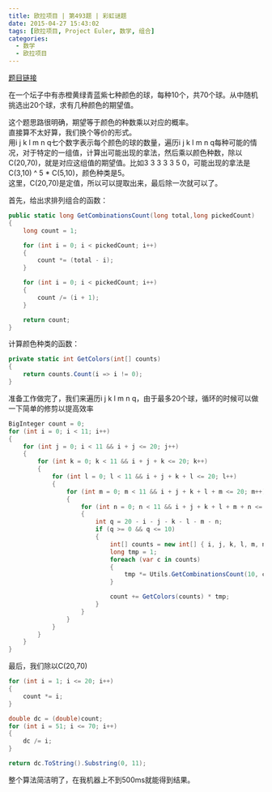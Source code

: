 ```yaml
---
title: 欧拉项目 | 第493题 | 彩虹谜题
date: 2015-04-27 15:43:02
tags: [欧拉项目, Project Euler, 数学, 组合]
categories:
  - 数学
  - 欧拉项目
---
```

[题目链接](https://projecteuler.net/problem=493 "Problem 493 - Project Euler")  

在一个坛子中有赤橙黄绿青蓝紫七种颜色的球，每种10个，共70个球。从中随机挑选出20个球，求有几种颜色的期望值。

这个题思路很明确，期望等于颜色的种数乘以对应的概率。  
直接算不太好算，我们换个等价的形式。  
用i j k l m n q七个数字表示每个颜色的球的数量，遍历i j k l m n q每种可能的情况，对于特定的一组值，计算出可能出现的拿法，然后乘以颜色种数，除以C(20,70)，就是对应这组值的期望值。比如3 3 3 3 3 5 0，可能出现的拿法是C(3,10) ^ 5 * C(5,10)，颜色种类是5。  
这里，C(20,70)是定值，所以可以提取出来，最后除一次就可以了。

首先，给出求排列组合的函数：  
``` csharp
public static long GetCombinationsCount(long total,long pickedCount)
{
	long count = 1;

	for (int i = 0; i < pickedCount; i++)
	{
		count *= (total - i);
	}

	for (int i = 0; i < pickedCount; i++)
	{
		count /= (i + 1);
	}

	return count;
}
```

计算颜色种类的函数：  
``` csharp
private static int GetColors(int[] counts)
{
	return counts.Count(i => i != 0);
}
```

准备工作做完了，我们来遍历i j k l m n q，由于最多20个球，循环的时候可以做一下简单的修剪以提高效率
``` csharp
BigInteger count = 0;
for (int i = 0; i < 11; i++)
{
	for (int j = 0; i < 11 && i + j <= 20; j++)
	{
		for (int k = 0; k < 11 && i + j + k <= 20; k++)
		{
			for (int l = 0; l < 11 && i + j + k + l <= 20; l++)
			{
				for (int m = 0; m < 11 && i + j + k + l + m <= 20; m++)
				{
					for (int n = 0; n < 11 && i + j + k + l + m + n <= 20; n++)
					{
						int q = 20 - i - j - k - l - m - n;
						if (q >= 0 && q <= 10)
						{
							int[] counts = new int[] { i, j, k, l, m, n, q };
							long tmp = 1;
							foreach (var c in counts)
							{
								tmp *= Utils.GetCombinationsCount(10, c);
							}

							count += GetColors(counts) * tmp;
						}
					}
				}
			}
		}
	}
}
```

最后，我们除以C(20,70)
``` csharp
for (int i = 1; i <= 20; i++)
{
	count *= i;
}

double dc = (double)count;
for (int i = 51; i <= 70; i++)
{
	dc /= i;
}

return dc.ToString().Substring(0, 11);
```

整个算法简洁明了，在我机器上不到500ms就能得到结果。